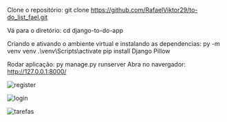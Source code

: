 Clone o repositório:
git clone https://github.com/RafaelViktor29/to-do_list_fael.git

Vá para o diretório:
  cd django-to-do-app

Criando e ativando o ambiente virtual e instalando as dependencias:
  py -m venv venv
  .\venv\Scripts\activate
  pip install Django Pillow

Rodar aplicação:
  py manage.py runserver
  Abra no navergador: http://127.0.0.1:8000/

![register](https://github.com/RafaelViktor29/to-do_list_fael/assets/140008922/7e22f1e0-b8b0-40c4-8f2d-608c13205345)

![login](https://github.com/RafaelViktor29/to-do_list_fael/assets/140008922/4624e5e9-14d8-4722-91d9-bbe699a864d7)

![tarefas](https://github.com/RafaelViktor29/to-do_list_fael/assets/140008922/2495df02-bef4-4305-a7bf-375399756d61)

